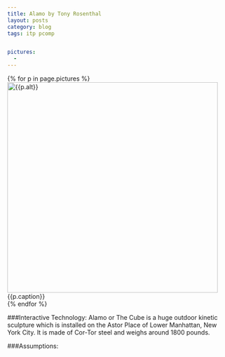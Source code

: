 ```yaml
---
title: Alamo by Tony Rosenthal
layout: posts
category: blog
tags: itp pcomp


pictures: 
  - 
---
```


{% for p in page.pictures %}
 <img style="width:480px;" src="{{site.assetURL}}{{p.url}}" title="{{p.alt}}" alt="{{p.alt}}"/>
 <span style="display:block">{{p.caption}}</span>
{% endfor %}

###Interactive Technology:
Alamo or The Cube is a huge outdoor kinetic sculpture which is installed on the Astor Place of Lower Manhattan, New York City. It is made of Cor-Tor steel and weighs around 1800 pounds.

###Assumptions:


